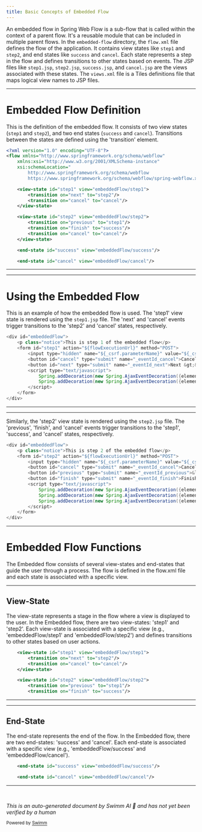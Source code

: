 ```yaml
---
title: Basic Concepts of Embedded Flow
---
```

An embedded flow in Spring Web Flow is a sub-flow that is called within the context of a parent flow. It's a reusable module that can be included in multiple parent flows. In the `embedded-flow` directory, the `flow.xml` file defines the flow of the application. It contains view states like `step1` and `step2`, and end states like `success` and `cancel`. Each state represents a step in the flow and defines transitions to other states based on events. The JSP files like `step1.jsp`, `step2.jsp`, `success.jsp`, and `cancel.jsp` are the views associated with these states. The `views.xml` file is a Tiles definitions file that maps logical view names to JSP files.

<SwmSnippet path="/webflow-showcase/src/main/webapp/WEB-INF/flows/embedded-flow/flow.xml" line="1">

---

# Embedded Flow Definition

This is the definition of the embedded flow. It consists of two view states (`step1` and `step2`), and two end states (`success` and `cancel`). Transitions between the states are defined using the 'transition' element.

```xml
<?xml version="1.0" encoding="UTF-8"?>
<flow xmlns="http://www.springframework.org/schema/webflow"
	xmlns:xsi="http://www.w3.org/2001/XMLSchema-instance"
	xsi:schemaLocation="
		http://www.springframework.org/schema/webflow 
		https://www.springframework.org/schema/webflow/spring-webflow.xsd">

	<view-state id="step1" view="embeddedFlow/step1">
		<transition on="next" to="step2"/> 
		<transition on="cancel" to="cancel"/>
	</view-state>

	<view-state id="step2" view="embeddedFlow/step2">
		<transition on="previous" to="step1"/>
		<transition on="finish" to="success"/>
		<transition on="cancel" to="cancel"/>
	</view-state>

	<end-state id="success" view="embeddedFlow/success"/>

	<end-state id="cancel" view="embeddedFlow/cancel"/>
```

---

</SwmSnippet>

<SwmSnippet path="/webflow-showcase/src/main/webapp/WEB-INF/flows/embedded-flow/step1.jsp" line="1">

---

# Using the Embedded Flow

This is an example of how the embedded flow is used. The 'step1' view state is rendered using the `step1.jsp` file. The 'next' and 'cancel' events trigger transitions to the 'step2' and 'cancel' states, respectively.

```java server pages
<div id="embeddedFlow">
	<p class="notice">This is step 1 of the embedded flow</p>
	<form id="step1" action="${flowExecutionUrl}" method="POST">
		<input type="hidden" name="${_csrf.parameterName}" value="${_csrf.token}"/>
		<button id="cancel" type="submit" name="_eventId_cancel">Cancel</button>
		<button id="next" type="submit" name="_eventId_next">Next &gt;&gt;</button>
		<script type="text/javascript">
			Spring.addDecoration(new Spring.AjaxEventDecoration({elementId:'next',event:'onclick',formId:'step1',params:{fragments:"body"}}));
			Spring.addDecoration(new Spring.AjaxEventDecoration({elementId:'cancel',event:'onclick',formId:'step1',params:{fragments:"body"}}));
		</script>
	</form>
</div>
```

---

</SwmSnippet>

<SwmSnippet path="/webflow-showcase/src/main/webapp/WEB-INF/flows/embedded-flow/step2.jsp" line="1">

---

Similarly, the 'step2' view state is rendered using the `step2.jsp` file. The 'previous', 'finish', and 'cancel' events trigger transitions to the 'step1', 'success', and 'cancel' states, respectively.

```java server pages
<div id="embeddedFlow">
	<p class="notice">This is step 2 of the embedded flow</p>
	<form id="step2" action="${flowExecutionUrl}" method="POST">
		<input type="hidden" name="${_csrf.parameterName}" value="${_csrf.token}"/>
		<button id="cancel" type="submit" name="_eventId_cancel">Cancel</button>
		<button id="previous" type="submit" name="_eventId_previous">&lt;&lt; Previous</button>
		<button id="finish" type="submit" name="_eventId_finish">Finish &gt;&gt;</button>
		<script type="text/javascript">
			Spring.addDecoration(new Spring.AjaxEventDecoration({elementId:'finish',event:'onclick',formId:'step2',params:{fragments:"body"}}));
			Spring.addDecoration(new Spring.AjaxEventDecoration({elementId:'previous',event:'onclick',formId:'step2',params:{fragments:"body"}}));
			Spring.addDecoration(new Spring.AjaxEventDecoration({elementId:'cancel',event:'onclick',formId:'step2',params:{fragments:"body"}}));
		</script>
	</form>
</div>
```

---

</SwmSnippet>

# Embedded Flow Functions

The Embedded flow consists of several view-states and end-states that guide the user through a process. The flow is defined in the flow.xml file and each state is associated with a specific view.

<SwmSnippet path="/webflow-showcase/src/main/webapp/WEB-INF/flows/embedded-flow/flow.xml" line="8">

---

## View-State

The view-state represents a stage in the flow where a view is displayed to the user. In the Embedded flow, there are two view-states: 'step1' and 'step2'. Each view-state is associated with a specific view (e.g., 'embeddedFlow/step1' and 'embeddedFlow/step2') and defines transitions to other states based on user actions.

```xml
	<view-state id="step1" view="embeddedFlow/step1">
		<transition on="next" to="step2"/> 
		<transition on="cancel" to="cancel"/>
	</view-state>

	<view-state id="step2" view="embeddedFlow/step2">
		<transition on="previous" to="step1"/>
		<transition on="finish" to="success"/>
```

---

</SwmSnippet>

<SwmSnippet path="/webflow-showcase/src/main/webapp/WEB-INF/flows/embedded-flow/flow.xml" line="19">

---

## End-State

The end-state represents the end of the flow. In the Embedded flow, there are two end-states: 'success' and 'cancel'. Each end-state is associated with a specific view (e.g., 'embeddedFlow/success' and 'embeddedFlow/cancel').

```xml
	<end-state id="success" view="embeddedFlow/success"/>

	<end-state id="cancel" view="embeddedFlow/cancel"/>
```

---

</SwmSnippet>

&nbsp;

*This is an auto-generated document by Swimm AI 🌊 and has not yet been verified by a human*

<SwmMeta version="3.0.0" repo-id="Z2l0aHViJTNBJTNBc3ByaW5nLXdlYmZsb3ctc2FtcGxlcyUzQSUzQWdpbGFkbmF2b3Q=" repo-name="spring-webflow-samples"><sup>Powered by [Swimm](/)</sup></SwmMeta>
